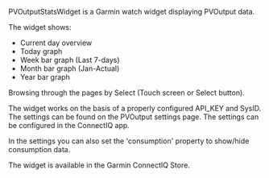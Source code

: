 PVOutputStatsWidget is a Garmin watch widget displaying PVOutput data.

The widget shows:
* Current day overview
* Today graph
* Week bar graph (Last 7-days)
* Month bar graph (Jan-Actual)
* Year bar graph

Browsing through the pages by Select (Touch screen or Select button).

The widget works on the basis of a properly configured API_KEY and SysID. The settings can be found on the PVOutput settings page. The settings can be configured in the ConnectIQ app.

In the settings you can also set the 'consumption' property to show/hide consumption data.

The widget is available in the Garmin ConnectIQ Store. 
